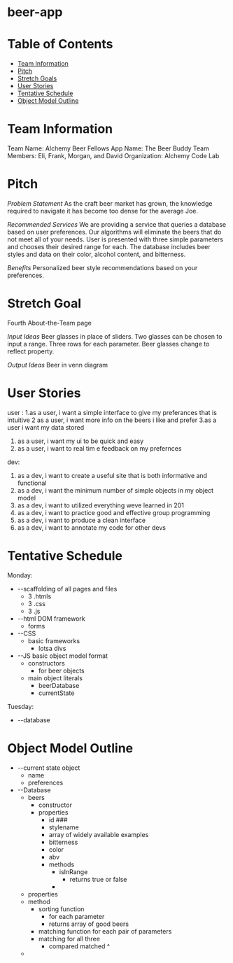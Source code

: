# beer-app

# Table of Contents
- [Team Information](#team-information)
- [Pitch](#pitch)
- [Stretch Goals](#stretch-goals)
- [User Stories](#user-stories)
- [Tentative Schedule](#tentative-schedule)
- [Object Model Outline](#object-model-outline)


# Team Information

Team Name: Alchemy Beer Fellows
App Name: The Beer Buddy
Team Members: Eli, Frank, Morgan, and David
Organization: Alchemy Code Lab


# Pitch

*Problem Statement*
  As the craft beer market has grown, the knowledge required to navigate it has become too dense for the average Joe.

*Recommended Services*
  We are providing a service that queries a database based on user preferences.
  Our algorithms will eliminate the beers that do not meet all of your needs.
  User is presented with three simple parameters and chooses their desired range for each.
  The database includes beer styles and data on their color, alcohol content, and bitterness.

*Benefits*
  Personalized beer style recommendations based on your preferences.


# Stretch Goal

Fourth About-the-Team page

*Input Ideas* Beer glasses in place of sliders.
  Two glasses can be chosen to input a range.
  Three rows for each parameter.
  Beer glasses change to reflect property.
  
 *Output Ideas* 
  Beer in venn diagram


# User Stories

user :
1.as a user, i want a simple interface to give my preferances that is intuitive
2 as a user, i want more info on the beers i like and prefer
3.as a user i want my data stored

1. as a user, i want my ui to be quick and easy
2. as a user, i want to real tim e feedback on my prefernces

dev:

1. as a dev, i want to create a useful site that is both informative and functional
2. as a dev, i want the minimum number of simple objects in my object model
3. as a dev, i want to utilized everything weve learned in 201
4. as a dev, i want to practice good and effective group programming
5. as a dev, i want to produce a clean interface
6. as a dev, i want to annotate my code for other devs


# Tentative Schedule

Monday:

- --scaffolding of all pages and files
  - 3 .htmls
  - 3 .css
  - 3 .js
- --html DOM framework
  - forms
- --CSS
  - basic frameworks
    - lotsa divs
- --JS basic object model format
  - constructors
    - for beer objects
  - main object literals
    - beerDatabase
    - currentState

Tuesday:

- --database


# Object Model Outline

- --current state object
  - name
  - preferences
- --Database
  - beers
    - constructor
    - properties
      - id ###
      - stylename
      - array of widely available examples
      - bitterness
      - color
      - abv
      - methods
        - isInRange
          - returns true or false
        -
  - properties
  - method
    - sorting function
      - for each parameter
      - returns array of good beers
    - matching function  for each pair of parameters
    - matching for all three
      - compared matched ^
  -
  
